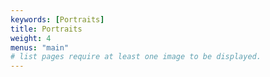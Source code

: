 ```yaml
---
keywords: [Portraits]
title: Portraits
weight: 4
menus: "main"
# list pages require at least one image to be displayed.
---
```

